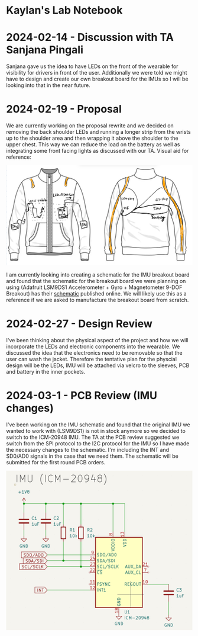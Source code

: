 # Kaylan's Lab Notebook

# 2024-02-14 - Discussion with TA Sanjana Pingali

Sanjana gave us the idea to have LEDs on the front of the wearable for visibility for drivers in front of the user. Additionally we were told we might have to design and create our own breakout board for the IMUs so I will be looking into that in the near future.

# 2024-02-19 - Proposal

We are currently working on the proposal rewrite and we decided on removing the back shoulder LEDs and running a longer strip from the wrists up to the shoulder area and then wrapping it above the shoulder to the upper chest. This way we can reduce the load on the battery as well as integrating some front facing lights as discussed with our TA. Visual aid for reference:

![](visual_aid.jpg)

I am currently looking into creating a schematic for the IMU breakout board and found that the schematic for the breakout board we were planning on using (Adafruit LSM9DS1 Accelerometer + Gyro + Magnetometer 9-DOF Breakout) has their [schematic](https://learn.adafruit.com/adafruit-lsm9ds1-accelerometer-plus-gyro-plus-magnetometer-9-dof-breakout/downloads) published online. We will likely use this as a reference if we are asked to manufacture the breakout board from scratch. 

# 2024-02-27 - Design Review

I've been thinking about the physical aspect of the project and how we will incorporate the LEDs and electronic components into the wearable. We discussed the idea that the electronics need to be removable so that the user can wash the jacket. Therefore the tentative plan for the physcial design will be the LEDs, IMU will be attached via velcro to the sleeves, PCB and battery in the inner pockets. 

# 2024-03-1 - PCB Review (IMU changes)

I've been working on the IMU schematic and found that the original IMU we wanted to work with (LSM9DS1) is not in stock anymore so we decided to switch to the ICM-20948 IMU. The TA at the PCB review suggested we switch from the SPI protocol to the I2C protocol for the IMU so I have made the necessary changes to the schematic. I'm including the INT and SD0/AD0 signals in the case that we need them. The schematic will be submitted for the first round PCB orders.

![](IMU_schematic.png)
